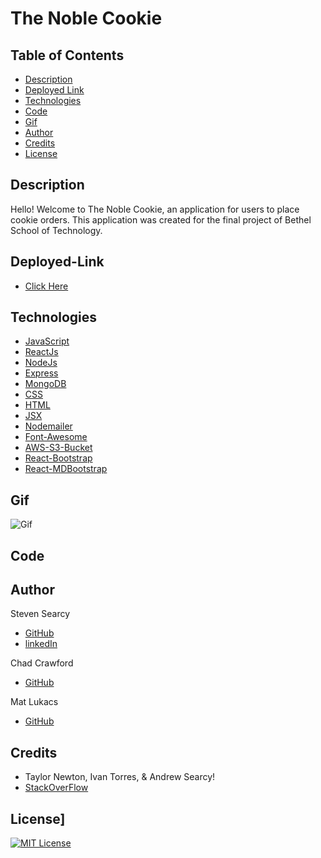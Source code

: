# The Noble Cookie

## Table of Contents

- [Description](#Description)
- [Deployed Link](#Deployed-Link)
- [Technologies](#Technologies)
- [Code](#Code)
- [Gif](#Gif)
- [Author](#Author)
- [Credits](#Credits)
- [License](#License)

## Description

Hello! Welcome to The Noble Cookie, an application for users to place cookie orders. This application was created for the final project of Bethel School of Technology. 

## Deployed-Link

- [Click Here](TBD)

## Technologies

- [JavaScript](https://www.w3schools.com/js/)
- [ReactJs](https://reactjs.org/)
- [NodeJs](https://nodejs.org/)
- [Express](https://expressjs.com/)
- [MongoDB](https://www.mongodb.com/)
- [CSS](https://www.w3schools.com/css/)
- [HTML](https://www.w3schools.com/html/)
- [JSX](https://reactjs.org/docs/introducing-jsx.html)
- [Nodemailer](https://nodemailer.com/about/)
- [Font-Awesome](https://fontawesome.com/)
- [AWS-S3-Bucket](https://aws.amazon.com/s3/)
- [React-Bootstrap](https://react-bootstrap.github.io/)
- [React-MDBootstrap](https://react-bootstrap.github.io/)

## Gif

![Gif](./noblecookie2.gif)

## Code

## Author

Steven Searcy

- [GitHub](https://github.com/stevenaaronsearcy)
- [linkedIn](https://www.linkedin.com/in/stevenasearcy/)

Chad Crawford

- [GitHub](https://github.com/ckcrawford)

Mat Lukacs

- [GitHub](https://github.com/MathewLukacs)


## Credits

- Taylor Newton, Ivan Torres, & Andrew Searcy!
- [StackOverFlow](https://stackoverflow.com/)

## License]

[![MIT License](https://img.shields.io/badge/License-MIT-blue.svg)](https://www.mit.edu/~amini/LICENSE.md)
